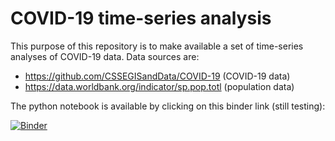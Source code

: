 # COVID-19 time-series analysis

This purpose of this repository is to make available a set of time-series
analyses of COVID-19 data. Data sources are:

- https://github.com/CSSEGISandData/COVID-19 (COVID-19 data)
- https://data.worldbank.org/indicator/sp.pop.totl (population data)

The python notebook is available by clicking on this binder link (still testing):

[![Binder](https://mybinder.org/badge_logo.svg)](https://mybinder.org/v2/gh/jjstickel/covid-19_ts_analysis.git/master?filepath=analyze_covide_time_series_notebook.ipynb)
